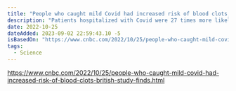 ```yaml
---
title: "People who caught mild Covid had increased risk of blood clots, British study finds"
description: "Patients hospitalized with Covid were 27 times more likely to develop blood clots, 21 times more likely to suffer heart failure and 17 times more likely to have a stroke, according to the study."
date: 2022-10-25
dateAdded: 2023-09-02 22:59:43.10 -5
isBasedOn: "https://www.cnbc.com/2022/10/25/people-who-caught-mild-covid-had-increased-risk-of-blood-clots-british-study-finds.html"
tags:
  - Science
---
```


https://www.cnbc.com/2022/10/25/people-who-caught-mild-covid-had-increased-risk-of-blood-clots-british-study-finds.html
